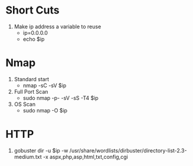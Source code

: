 # Short Cuts #
1. Make ip address a variable to reuse
    * ip=0.0.0.0
    * echo $ip
# Nmap #
1. Standard start
    * nmap -sC -sV $ip
2. Full Port Scan
    * sudo nmap -p- -sV -sS -T4 $ip
3. OS Scan
    * sudo nmap -O $ip

# HTTP #
1. gobuster dir -u $ip -w /usr/share/wordlists/dirbuster/directory-list-2.3-medium.txt -x aspx,php,asp,html,txt,config,cgi 
